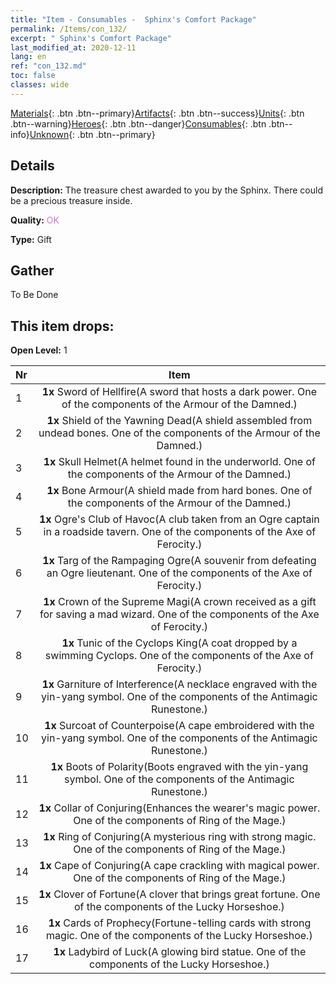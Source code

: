 ```yaml
---
title: "Item - Consumables -  Sphinx's Comfort Package"
permalink: /Items/con_132/
excerpt: " Sphinx's Comfort Package"
last_modified_at: 2020-12-11
lang: en
ref: "con_132.md"
toc: false
classes: wide
---
```

 [Materials](/Items/){: .btn .btn--primary}[Artifacts](/Items/Artifacts/){: .btn .btn--success}[Units](/Items/Units/){: .btn .btn--warning}[Heroes](/Items/Heroes/){: .btn .btn--danger}[Consumables](/Items/Consumables/){: .btn .btn--info}[Unknown](/Items/Unknown/){: .btn .btn--primary}

## Details
 **Description:** The treasure chest awarded to you by the Sphinx. There could be a precious treasure inside.

 **Quality:** <span style="color: #DA70D6">OK</span>

 **Type:** Gift

## Gather

  To Be Done

## This item drops:

 **Open Level:** 1

  | Nr |      Item    |
  |:---|:------------:|
  | 1 |  **1x** Sword of Hellfire(A sword that hosts a dark power. One of the components of the Armour of the Damned.) | 
  | 2 |  **1x** Shield of the Yawning Dead(A shield assembled from undead bones. One of the components of the Armour of the Damned.) | 
  | 3 |  **1x** Skull Helmet(A helmet found in the underworld. One of the components of the Armour of the Damned.) | 
  | 4 |  **1x** Bone Armour(A shield made from hard bones. One of the components of the Armour of the Damned.) | 
  | 5 |  **1x** Ogre's Club of Havoc(A club taken from an Ogre captain in a roadside tavern. One of the components of the Axe of Ferocity.) | 
  | 6 |  **1x** Targ of the Rampaging Ogre(A souvenir from defeating an Ogre lieutenant. One of the components of the Axe of Ferocity.) | 
  | 7 |  **1x** Crown of the Supreme Magi(A crown received as a gift for saving a mad wizard. One of the components of the Axe of Ferocity.) | 
  | 8 |  **1x** Tunic of the Cyclops King(A coat dropped by a swimming Cyclops. One of the components of the Axe of Ferocity.) | 
  | 9 |  **1x** Garniture of Interference(A necklace engraved with the yin-yang symbol. One of the components of the Antimagic Runestone.) | 
  | 10 |  **1x** Surcoat of Counterpoise(A cape embroidered with the yin-yang symbol. One of the components of the Antimagic Runestone.) | 
  | 11 |  **1x** Boots of Polarity(Boots engraved with the yin-yang symbol. One of the components of the Antimagic Runestone.) | 
  | 12 |  **1x** Collar of Conjuring(Enhances the wearer's magic power. One of the components of Ring of the Mage.) | 
  | 13 |  **1x** Ring of Conjuring(A mysterious ring with strong magic. One of the components of Ring of the Mage.) | 
  | 14 |  **1x** Cape of Conjuring(A cape crackling with magical power. One of the components of Ring of the Mage.) | 
  | 15 |  **1x** Clover of Fortune(A clover that brings great fortune. One of the components of the Lucky Horseshoe.) | 
  | 16 |  **1x** Cards of Prophecy(Fortune-telling cards with strong magic. One of the components of the Lucky Horseshoe.) | 
  | 17 |  **1x** Ladybird of Luck(A glowing bird statue. One of the components of the Lucky Horseshoe.) | 
